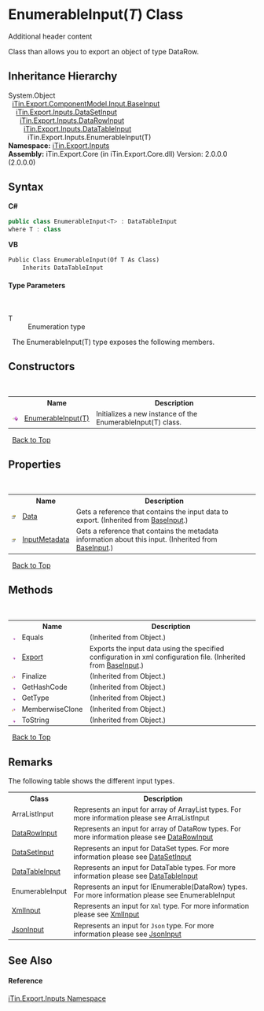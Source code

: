 # EnumerableInput(*T*) Class
Additional header content 

Class than allows you to export an object of type DataRow.


## Inheritance Hierarchy
System.Object<br />&nbsp;&nbsp;<a href="T_iTin_Export_ComponentModel_Input_BaseInput">iTin.Export.ComponentModel.Input.BaseInput</a><br />&nbsp;&nbsp;&nbsp;&nbsp;<a href="T_iTin_Export_Inputs_DataSetInput">iTin.Export.Inputs.DataSetInput</a><br />&nbsp;&nbsp;&nbsp;&nbsp;&nbsp;&nbsp;<a href="T_iTin_Export_Inputs_DataRowInput">iTin.Export.Inputs.DataRowInput</a><br />&nbsp;&nbsp;&nbsp;&nbsp;&nbsp;&nbsp;&nbsp;&nbsp;<a href="T_iTin_Export_Inputs_DataTableInput">iTin.Export.Inputs.DataTableInput</a><br />&nbsp;&nbsp;&nbsp;&nbsp;&nbsp;&nbsp;&nbsp;&nbsp;&nbsp;&nbsp;iTin.Export.Inputs.EnumerableInput(T)<br />
**Namespace:**&nbsp;<a href="N_iTin_Export_Inputs">iTin.Export.Inputs</a><br />**Assembly:**&nbsp;iTin.Export.Core (in iTin.Export.Core.dll) Version: 2.0.0.0 (2.0.0.0)

## Syntax

**C#**<br />
``` C#
public class EnumerableInput<T> : DataTableInput
where T : class

```

**VB**<br />
``` VB
Public Class EnumerableInput(Of T As Class)
	Inherits DataTableInput
```


#### Type Parameters
&nbsp;<dl><dt>T</dt><dd>Enumeration type</dd></dl>&nbsp;
The EnumerableInput(T) type exposes the following members.


## Constructors
&nbsp;<table><tr><th></th><th>Name</th><th>Description</th></tr><tr><td>![Public method](media/pubmethod.gif "Public method")</td><td><a href="M_iTin_Export_Inputs_EnumerableInput_1__ctor">EnumerableInput(T)</a></td><td>
Initializes a new instance of the EnumerableInput(T) class.</td></tr></table>&nbsp;
<a href="#enumerableinput(*t*)-class">Back to Top</a>

## Properties
&nbsp;<table><tr><th></th><th>Name</th><th>Description</th></tr><tr><td>![Public property](media/pubproperty.gif "Public property")</td><td><a href="P_iTin_Export_ComponentModel_Input_BaseInput_Data">Data</a></td><td>
Gets a reference that contains the input data to export.
 (Inherited from <a href="T_iTin_Export_ComponentModel_Input_BaseInput">BaseInput</a>.)</td></tr><tr><td>![Public property](media/pubproperty.gif "Public property")</td><td><a href="P_iTin_Export_ComponentModel_Input_BaseInput_InputMetadata">InputMetadata</a></td><td>
Gets a reference that contains the metadata information about this input.
 (Inherited from <a href="T_iTin_Export_ComponentModel_Input_BaseInput">BaseInput</a>.)</td></tr></table>&nbsp;
<a href="#enumerableinput(*t*)-class">Back to Top</a>

## Methods
&nbsp;<table><tr><th></th><th>Name</th><th>Description</th></tr><tr><td>![Public method](media/pubmethod.gif "Public method")</td><td>Equals</td><td> (Inherited from Object.)</td></tr><tr><td>![Public method](media/pubmethod.gif "Public method")</td><td><a href="M_iTin_Export_ComponentModel_Input_BaseInput_Export">Export</a></td><td>
Exports the input data using the specified configuration in xml configuration file.
 (Inherited from <a href="T_iTin_Export_ComponentModel_Input_BaseInput">BaseInput</a>.)</td></tr><tr><td>![Protected method](media/protmethod.gif "Protected method")</td><td>Finalize</td><td> (Inherited from Object.)</td></tr><tr><td>![Public method](media/pubmethod.gif "Public method")</td><td>GetHashCode</td><td> (Inherited from Object.)</td></tr><tr><td>![Public method](media/pubmethod.gif "Public method")</td><td>GetType</td><td> (Inherited from Object.)</td></tr><tr><td>![Protected method](media/protmethod.gif "Protected method")</td><td>MemberwiseClone</td><td> (Inherited from Object.)</td></tr><tr><td>![Public method](media/pubmethod.gif "Public method")</td><td>ToString</td><td> (Inherited from Object.)</td></tr></table>&nbsp;
<a href="#enumerableinput(*t*)-class">Back to Top</a>

## Remarks

The following table shows the different input types.
&nbsp;<table><tr><th>Class</th><th>Description</th></tr><tr><td>ArraListInput</td><td>Represents an input for array of ArrayList types. For more information please see ArraListInput</td></tr><tr><td><a href="T_iTin_Export_Inputs_DataRowInput">DataRowInput</a></td><td>Represents an input for array of DataRow types. For more information please see <a href="T_iTin_Export_Inputs_DataRowInput">DataRowInput</a></td></tr><tr><td><a href="T_iTin_Export_Inputs_DataSetInput">DataSetInput</a></td><td>Represents an input for DataSet types. For more information please see <a href="T_iTin_Export_Inputs_DataSetInput">DataSetInput</a></td></tr><tr><td><a href="T_iTin_Export_Inputs_DataTableInput">DataTableInput</a></td><td>Represents an input for DataTable types. For more information please see <a href="T_iTin_Export_Inputs_DataTableInput">DataTableInput</a></td></tr><tr><td>EnumerableInput</td><td>Represents an input for IEnumerable(DataRow) types. For more information please see EnumerableInput</td></tr><tr><td><a href="T_iTin_Export_Inputs_XmlInput">XmlInput</a></td><td>Represents an input for `Xml` type. For more information please see <a href="T_iTin_Export_Inputs_XmlInput">XmlInput</a></td></tr><tr><td><a href="T_iTin_Export_Inputs_JsonInput">JsonInput</a></td><td>Represents an input for `Json` type. For more information please see <a href="T_iTin_Export_Inputs_JsonInput">JsonInput</a></td></tr></table>

## See Also


#### Reference
<a href="N_iTin_Export_Inputs">iTin.Export.Inputs Namespace</a><br />